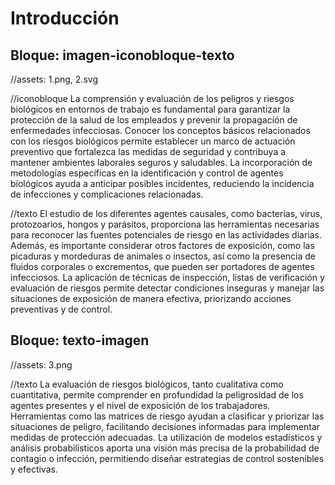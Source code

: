 # Introducción

<!-- 
RUTA DE ASSETS: @/assets/curso/intro/
DISEÑO DE REFERENCIA: introduccion.png
-->
## Bloque: imagen-iconobloque-texto
//assets: 1.png, 2.svg

//iconobloque
La comprensión y evaluación de los peligros y riesgos biológicos en entornos de trabajo es fundamental para garantizar la protección de la salud de los empleados y prevenir la propagación de enfermedades infecciosas. Conocer los conceptos básicos relacionados con los riesgos biológicos permite establecer un marco de actuación preventivo que fortalezca las medidas de seguridad y contribuya a mantener ambientes laborales seguros y saludables. La incorporación de metodologías específicas en la identificación y control de agentes biológicos ayuda a anticipar posibles incidentes, reduciendo la incidencia de infecciones y complicaciones relacionadas.

//texto
El estudio de los diferentes agentes causales, como bacterias, virus, protozoarios, hongos y parásitos, proporciona las herramientas necesarias para reconocer las fuentes potenciales de riesgo en las actividades diarias. Además, es importante considerar otros factores de exposición, como las picaduras y mordeduras de animales o insectos, así como la presencia de fluidos corporales o excrementos, que pueden ser portadores de agentes infecciosos. La aplicación de técnicas de inspección, listas de verificación y evaluación de riesgos permite detectar condiciones inseguras y manejar las situaciones de exposición de manera efectiva, priorizando acciones preventivas y de control.

## Bloque: texto-imagen
//assets: 3.png

//texto
La evaluación de riesgos biológicos, tanto cualitativa como cuantitativa, permite comprender en profundidad la peligrosidad de los agentes presentes y el nivel de exposición de los trabajadores. Herramientas como las matrices de riesgo ayudan a clasificar y priorizar las situaciones de peligro, facilitando decisiones informadas para implementar medidas de protección adecuadas. La utilización de modelos estadísticos y análisis probabilísticos aporta una visión más precisa de la probabilidad de contagio o infección, permitiendo diseñar estrategias de control sostenibles y efectivas.
